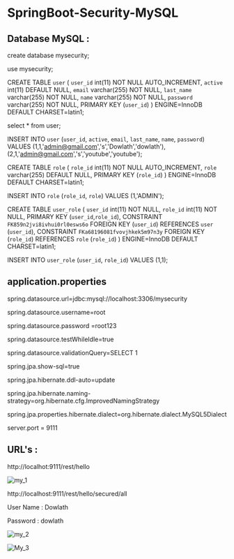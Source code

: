 # SpringBoot-Security-MySQL

## Database MySQL :

create database mysecurity;

use mysecurity;

CREATE TABLE `user` (
  `user_id` int(11) NOT NULL AUTO_INCREMENT,
  `active` int(11) DEFAULT NULL,
  `email` varchar(255) NOT NULL,
  `last_name` varchar(255) NOT NULL,
  `name` varchar(255) NOT NULL,
  `password` varchar(255) NOT NULL,
  PRIMARY KEY (`user_id`)
) ENGINE=InnoDB DEFAULT CHARSET=latin1;

select * from user;

INSERT INTO `user` (`user_id`, `active`, `email`, `last_name`, `name`, `password`)
VALUES	(1,1,'admin@gmail.com','s','Dowlath','dowlath'), (2,1,'admin@gmail.com','s','youtube','youtube');
    
CREATE TABLE `role` (
  `role_id` int(11) NOT NULL AUTO_INCREMENT,
  `role` varchar(255) DEFAULT NULL,
  PRIMARY KEY (`role_id`)
) ENGINE=InnoDB DEFAULT CHARSET=latin1;

INSERT INTO `role` (`role_id`, `role`)
VALUES (1,'ADMIN');
    
CREATE TABLE `user_role` (
  `user_id` int(11) NOT NULL,
  `role_id` int(11) NOT NULL,
  PRIMARY KEY (`user_id`,`role_id`),
  CONSTRAINT `FK859n2jvi8ivhui0rl0esws6o` FOREIGN KEY (`user_id`) REFERENCES `user` (`user_id`),
  CONSTRAINT `FKa68196081fvovjhkek5m97n3y` FOREIGN KEY (`role_id`) REFERENCES `role` (`role_id`)
) ENGINE=InnoDB DEFAULT CHARSET=latin1;

INSERT INTO `user_role` (`user_id`, `role_id`)
VALUES (1,1);
  
## application.properties 

spring.datasource.url=jdbc:mysql://localhost:3306/mysecurity

spring.datasource.username=root

spring.datasource.password =root123

spring.datasource.testWhileIdle=true

spring.datasource.validationQuery=SELECT 1

spring.jpa.show-sql=true

spring.jpa.hibernate.ddl-auto=update

spring.jpa.hibernate.naming-strategy=org.hibernate.cfg.ImprovedNamingStrategy

spring.jpa.properties.hibernate.dialect=org.hibernate.dialect.MySQL5Dialect

server.port = 9111

## URL's :

http://localhot:9111/rest/hello

![my_1](https://user-images.githubusercontent.com/9671419/87023717-c38a7200-c1f5-11ea-8145-dc6a016c7895.PNG)

http://localhost:9111/rest/hello/secured/all

User Name : Dowlath

Password : dowlath

![my_2](https://user-images.githubusercontent.com/9671419/87023720-c4bb9f00-c1f5-11ea-9904-46868eb57d2b.PNG)

![My_3](https://user-images.githubusercontent.com/9671419/87023722-c5543580-c1f5-11ea-8a8f-8cfa032ccf1e.PNG)

